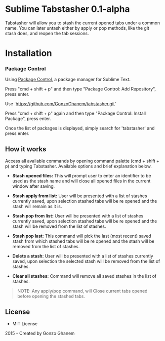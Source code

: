 # Sublime Tabstasher 0.1-alpha

Tabstasher will allow you to stash the current opened tabs under a common name. You can later untash either by apply or pop methods, like the git stash does, and reopen the tab sessions.

# Installation

### Package Control
Using [Package Control](http://wbond.net/sublime_packages/package_control), a
package manager for Sublime Text.

Press "cmd + shift + p" and then type "Package Control: Add Repository", press enter.

Use 'https://github.com/GonzoGhanem/tabstasher.git'

Press "cmd + shift + p" again and then type "Package Control: Install Package", press enter.

Once the list of packages is displayed, simply search for 'tabstasher' and press enter.

## How it works

Access all available commands by opening command palette (cmd + shift + p) and typing Tabstasher. Available options and brief explanation below.

- **Stash opened files:** This will prompt user to enter an identifier to be used as the stash name and will close all opened files in the current window after saving.

- **Stash apply from list:** User will be presented with a list of stashes currently saved, upon selection stashed tabs will be re opened and the stash will remain as it is.

- **Stash pop from list:** User will be presented with a list of stashes currently saved, upon selection stashed tabs will be re opened and the stash will be removed from the list of stashes.

- **Stash pop last:** This command will pick the last (most recent) saved stash from which stashed tabs will be re opened and the stash will be removed from the list of stashes.

- **Delete a stash:** User will be presented with a list of stashes currently saved, upon selection the selected stash will be removed from the list of stashes.

- **Clear all stashes:** Command will remove all saved stashes in the list of stashes.

> NOTE: Any apply/pop command, will Close current tabs opened before opening the stashed tabs.

## License
* MIT License

2015 - Created by Gonzo Ghanem